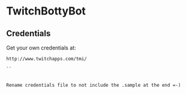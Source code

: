 # TwitchBottyBot


## Credentials
Get your own credentials at:


```
http://www.twitchapps.com/tmi/

``


Rename credentials file to not include the .sample at the end =-)


